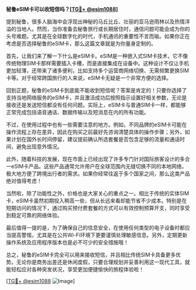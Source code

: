 **秘鲁eSIM卡可以收短信吗？[[TG💪+ @esim1088](https://t.me/s/esim1088)]**

提到秘鲁，很多人脑海中会浮现出神秘的马丘比丘、壮丽的亚马逊雨林以及热情洋溢的当地人。然而，当你准备去秘鲁旅行或长期居住时，通信问题可能会成为你的头号难题。尤其是在全球数字化的时代，手机通讯的重要性不言而喻。如果你正在考虑是否选择秘鲁的eSIM卡，那么这篇文章就是为你量身定制的。

首先，让我们来了解一下什么是eSIM卡。eSIM是一种嵌入式SIM卡技术，它不像传统物理SIM卡那样需要插入卡槽，而是直接集成在设备中。这种设计不仅让手机更加轻薄，还带来了诸多便利，比如支持多个运营商网络切换、无需频繁更换SIM卡等。对于经常跨国旅行的人来说，eSIM卡无疑是一个非常方便的选择。

回到正题，秘鲁的eSIM卡到底能不能收到短信呢？答案是肯定的！只要你选择了支持当地网络服务的eSIM卡，并且激活成功后按照指示设置好相关参数，无论是接收还是发送短信都没有任何问题。实际上，eSIM卡与普通SIM卡一样，都能够正常完成包括语音通话、数据传输以及短消息在内的所有功能。

不过，在使用过程中也有一些需要注意的地方。例如，不同品牌的eSIM卡可能在操作流程上存在差异，因此在购买之前最好先咨询清楚具体的操作步骤；另外，如果计划在国外长时间停留，建议提前确认所选套餐是否包含足够的流量和通话时间，避免出现意外情况。

此外，随着科技的发展，现在市面上已经出现了许多专门针对国际旅客设计的多合一eSIM卡产品。这些产品通常允许用户在全球范围内无缝切换不同的本地网络，极大地方便了跨境出行者的需求。如果你经常往返于多个国家之间，那么这类产品绝对值得考虑！

当然啦，除了功能性之外，价格也是大家关心的重点之一。相比于传统的实体SIM卡，eSIM卡虽然初期投入稍高一些，但从长远来看却能节省不少成本。特别是在短期访问的情况下，通过购买预付费套餐的方式可以有效控制预算开支，同时享受到稳定可靠的网络体验。

最后值得一提的是，为了确保自己的信息安全，在使用任何类型的电子设备时都应当提高警惕，尤其是在公共Wi-Fi环境下更要谨慎处理敏感信息。另外，定期更新操作系统及应用程序版本也是必不可少的安全措施哦！

总之，秘鲁的eSIM卡完全可以用来接收短信，并且相比传统SIM卡具备更多优势。无论你是商务出差还是休闲度假，只要合理规划并妥善利用这一现代工具，就能轻松应对各种突发状况，享受更加便捷愉快的旅程体验啦！

[[TG💪+ @esim1088](https://t.me/s/esim1088) ![Image](https://i.postimg.cc/4NQfJmqS/Snipaste-2025-05-13-00-14-12.png)]